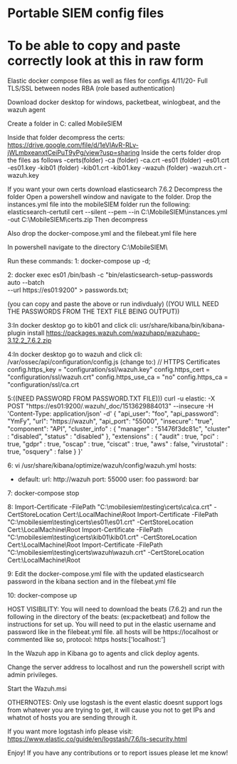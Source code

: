 # Portable SIEM config files
# To be able to copy and paste correctly look at this in raw form
Elastic docker compose files as well as files for configs
4/11/20- Full TLS/SSL between nodes RBA (role based authentication) 

 Download docker desktop for windows, packetbeat, winlogbeat, and the wazuh agent
 
 Create a folder in C: called MobileSIEM
 
 Inside that folder decompress the certs:
 https://drive.google.com/file/d/1eVlAvR-RLv-jWLmbxeanxtCeiPuT9yPg/view?usp=sharing
 Inside the certs folder drop the files as follows
	-certs(folder)
	  -ca (folder)
	     -ca.crt
	  -es01 (folder)
         -es01.crt	
         -es01.key
	  -kib01 (folder)
         -kib01.crt
         -kib01.key
      -wazuh (folder)
         -wazuh.crt
         -wazuh.key	
        
If you want your own certs download elasticsearch 7.6.2 
Decompress the folder
Open a powershell window and navigate to the folder. 
Drop the instances.yml file into the mobileSIEM folder
run the following:
elasticsearch-certutil cert --silent --pem --in C:\MobileSIEM\instances.yml -out C:\MobileSIEM\certs.zip
Then decompress



Also drop the docker-compose.yml and the filebeat.yml file here

In powershell navigate to the directory C:\MobileSIEM\

Run these commands:
1:
docker-compose up -d;

2:
docker exec es01 /bin/bash -c "bin/elasticsearch-setup-passwords \
auto --batch \
--url https://es01:9200" > passwords.txt;

(you can copy and paste the above or run indivdualy)
((YOU WILL NEED THE PASSWORDS FROM THE TEXT FILE BEING OUTPUT))

3:In docker desktop go to kib01 and click cli:
usr/share/kibana/bin/kibana-plugin install https://packages.wazuh.com/wazuhapp/wazuhapp-3.12.2_7.6.2.zip

4:In docker desktop go to wazuh and click cli:
/var/ossec/api/configuration/config.js
(change to:)
// HTTPS Certificates
config.https_key = "configuration/ssl/wazuh.key"
config.https_cert = "configuration/ssl/wazuh.crt"
config.https_use_ca = "no"
config.https_ca = "configuration/ssl/ca.crt

5:((NEED PASSWORD FROM PASSWORD.TXT FILE)))
curl -u elastic:<password from text file> -X POST "https://es01:9200/.wazuh/_doc/1513629884013" --insecure -H 'Content-Type: application/json' -d'
{
  "api_user": "foo",
  "api_password": "YmFy",
  "url": "https://wazuh",
  "api_port": "55000",
  "insecure": "true",
  "component": "API",
  "cluster_info" : {
    "manager" : "51476f3dc81c",
    "cluster" : "disabled",
    "status" : "disabled"
  },
  "extensions" : {
    "audit" : true,
    "pci" : true,
    "gdpr" : true,
    "oscap" : true,
    "ciscat" : true,
    "aws" : false,
    "virustotal" : true,
    "osquery" : false
  }
}'

6:
vi /usr/share/kibana/optimize/wazuh/config/wazuh.yml
hosts:
  - default:
     url: http://wazuh
     port: 55000
     user: foo
     password: bar
     
7:
docker-compose stop

8:
Import-Certificate -FilePath "C:\mobilesiem\testing\certs\ca\ca.crt" -CertStoreLocation Cert:\LocalMachine\Root
Import-Certificate -FilePath "C:\mobilesiem\testing\certs\es01\es01.crt" -CertStoreLocation Cert:\LocalMachine\Root
Import-Certificate -FilePath "C:\mobilesiem\testing\certs\kib01\kib01.crt" -CertStoreLocation Cert:\LocalMachine\Root
Import-Certificate -FilePath "C:\mobilesiem\testing\certs\wazuh\wazuh.crt" -CertStoreLocation Cert:\LocalMachine\Root

9:
Edit the docker-compose.yml file with the updated elasticsearch password in the kibana section and in the filebeat.yml file

10:
docker-compose up



HOST VISIBILITY:
You will need to download the beats (7.6.2) and run the following in the directory of the beats: (ex:packetbeat) and follow the instructions for set up. You will need to put in the elastic username and password like in the filebeat.yml file. 
all hosts will be https://localhost or commented like so, protocol: https    hosts:['localhost:']

In the Wazuh app in Kibana go to agents and click deploy agents.

Change the server address to localhost and run the powershell script with admin privileges.

Start the Wazuh.msi 



OTHERNOTES:
Only use logstash is the event elastic doesnt support logs from whatever you are trying to get, it will cause you not to get IPs and whatnot of hosts you are sending through it.

If you want more logstash info please visit:
https://www.elastic.co/guide/en/logstash/7.6/ls-security.html

Enjoy! If you have any contributions or to report issues please let me know!
